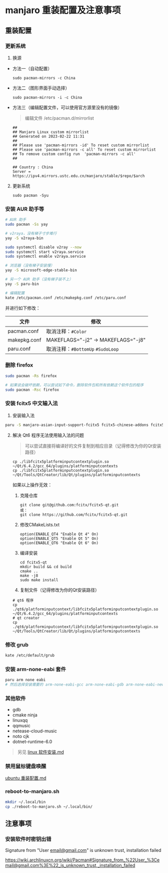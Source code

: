 # manjaro 重装配置及注意事项

## 重装配置

### 更新系统

1. 换源

- 方法一（自动配置）
    ```shell
    sudo pacman-mirrors -c China
    ```

- 方法二（图形界面手动选择）
    ```
    sudo pacman-mirrors -i -c China
    ```

- 方法三（编辑配置文件，可以使用官方源里没有的镜像）
    > 编辑文件 /etc/pacman.d/mirrorlist
    ```
    ##
    ## Manjaro Linux custom mirrorlist
    ## Generated on 2023-02-22 11:31
    ##
    ## Please use 'pacman-mirrors -id' To reset custom mirrorlist
    ## Please use 'pacman-mirrors -c all' To reset custom mirrorlist
    ## To remove custom config run  'pacman-mirrors -c all'
    ##

    ## Country : China
    Server = https://ipv4.mirrors.ustc.edu.cn/manjaro/stable/$repo/$arch
    ```


2. 更新系统
    ```
    sudo pacman -Syu
    ```


### 安装 AUR 助手等
```bash
# AUR 助手
sudo pacman -Ss yay

# v2raya，没有梯子寸步难行
yay -S v2raya-bin

sudo systemctl disable v2ray --now
sudo systemctl start v2raya.service
sudo systemctl enable v2raya.service

# 浏览器（没有梯子安装慢）
yay -S microsoft-edge-stable-bin

# 另一个 AUR 助手（没有梯子装不上）
yay -S paru-bin
```

```bash
# 编辑配置
kate /etc/pacman.conf /etc/makepkg.conf /etc/paru.conf
```

并进行如下修改：

| 文件         | 修改                               |
| ------------ | ---------------------------------- |
| pacman.conf  | 取消注释：`#Color`                 |
| makepkg.conf | MAKEFLAGS="-j2" -> MAKEFLAGS="-j8" |
| paru.conf    | 取消注释：`#BottomUp` `#SudoLoop`  |


### 删除 firefox
```bash
sudo pacman -Rs firefox

# 如果说会破坏依赖，可以尝试如下命令，删除软件包和所有依赖这个软件包的程序
sudo pacman -Rsc firefox
```

### 安装 fcitx5 中文输入法
1. 安装输入法
```bash
paru -S manjaro-asian-input-support-fcitx5 fcitx5-chinese-addons fcitx5-pinyin-zhwiki fcitx5-pinyin-moegirl
```
2. 解决 Qt6 程序无法使用输入法的问题

    > 可以尝试直接将编译好的文件复制到相应目录（记得修改为你的Qt安装路径）
    ```
    cp ./libfcitx5platforminputcontextplugin.so ~/Qt/6.4.2/gcc_64/plugins/platforminputcontexts
    cp ./libfcitx5platforminputcontextplugin.so ~/Qt/Tools/QtCreator/lib/Qt/plugins/platforminputcontexts
    ```

    如果以上操作无效：

    1. 克隆仓库
        ```
        git clone git@github.com:fcitx/fcitx5-qt.git
        或：
        git clone https://github.com/fcitx/fcitx5-qt.git
        ```
    2. 修改CMakeLists.txt
        ```
        option(ENABLE_QT4 "Enable Qt 4" On)
        option(ENABLE_QT5 "Enable Qt 5" On)
        option(ENABLE_QT6 "Enable Qt 6" On)
        ```
    3. 编译安装
        ```
        cd fcitx5-qt
        mkdir build && cd build
        cmake ..
        make -j8
        sudo make install
        ```
    4. 复制文件（记得修改为你的Qt安装路径）
    ```
    # qt6 程序
    cp ./qt6/platforminputcontext/libfcitx5platforminputcontextplugin.so ~/Qt/6.4.2/gcc_64/plugins/platforminputcontexts
    # qt creator
    cp ./qt6/platforminputcontext/libfcitx5platforminputcontextplugin.so ~/Qt/Tools/QtCreator/lib/Qt/plugins/platforminputcontexts
    ```

### 修改 grub
```bash
kate /etc/default/grub
```

### 安装 arm-none-eabi 套件
```bash
paru arm none eabi
# 然后选择安装需要的 arm-none-eabi-gcc arm-none-eabi-gdb arm-none-eabi-newlib
```

### 其他软件
- gdb
- cmake ninja
- linuxqq
- qqmusic
- netease-cloud-music
- noto cjk
- dotnet-runtime-6.0

> 另见 [linux 软件安装.md](linux%20软件安装.md)

### 禁用鼠标键盘唤醒
[ubuntu 重装配置.md](ubuntu%20重装配置.md##%20禁用鼠标键盘唤醒)

### reboot-to-manjaro.sh
```bash
mkdir ~/.local/bin
cp ./reboot-to-manjaro.sh ~/.local/bin/
```

## 注意事项

### 安装软件时密钥出错
Signature from "User <email@gmail.com>" is unknown trust, installation failed

<https://wiki.archlinuxcn.org/wiki/Pacman#Signature_from_%22User_%3Cemail@gmail.com%3E%22_is_unknown_trust,_installation_failed>